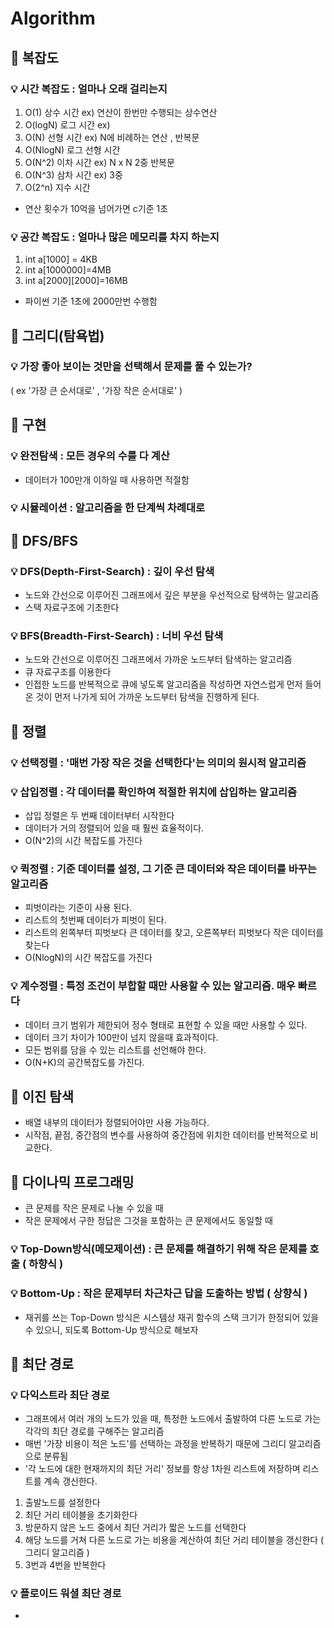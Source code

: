 # Algorithm
## :key: 복잡도

### :bulb: 시간 복잡도 : 얼마나 오래 걸리는지
1. O(1) 상수 시간 ex) 연산이 한번만 수행되는 상수연산
2. O(logN) 로그 시간 ex) 
3. O(N) 선형 시간 ex) N에 비례하는 연산 , 반복문
4. O(NlogN) 로그 선형 시간
5. O(N^2) 이차 시간 ex) N x N 2중 반복문
6. O(N^3) 삼차 시간 ex) 3중
7. O(2^n) 지수 시간

- 연산 횟수가 10억을 넘어가면 c기준 1초
### :bulb: 공간 복잡도 : 얼마나 많은 메모리를 차지 하는지
1. int a[1000] = 4KB
2. int a[1000000]=4MB
3. int a[2000][2000]=16MB

- 파이썬 기준 1초에 2000만번 수행함

## :pushpin: 그리디(탐욕법)

### :bulb: 가장 좋아 보이는 것만을 선택해서 문제를 풀 수 있는가?
( ex '가장 큰 순서대로' , '가장 작은 순서대로' )


## :pushpin: 구현

### :bulb: 완전탐색 : 모든 경우의 수를 다 계산
- 데이터가 100만개 이하일 때 사용하면 적절함
### :bulb: 시뮬레이션 : 알고리즘을 한 단계씩 차례대로


## :pushpin: DFS/BFS

### :bulb: DFS(Depth-First-Search) : 깊이 우선 탐색
- 노드와 간선으로 이루어진 그래프에서 깊은 부분을 우선적으로 탐색하는 알고리즘
- 스택 자료구조에 기초한다

### :bulb: BFS(Breadth-First-Search) : 너비 우선 탐색
- 노드와 간선으로 이루어진 그래프에서 가까운 노드부터 탐색하는 알고리즘
- 큐 자료구조를 이용한다
- 인접한 노드를 반복적으로 큐에 넣도록 알고리즘을 작성하면 자연스럽게 먼저 들어온 것이 먼저 나가게 되어 가까운 노드부터 탐색을 진행하게 된다.


## :pushpin: 정렬

### :bulb: 선택정렬 : '매번 가장 작은 것을 선택한다'는 의미의 원시적 알고리즘
### :bulb: 삽입정렬 : 각 데이터를 확인하여 적절한 위치에 삽입하는 알고리즘
- 삽입 정렬은 두 번째 데이터부터 시작한다
- 데이터가 거의 정렬되어 있을 때 훨씬 효율적이다.
- O(N^2)의 시간 복잡도를 가진다

### :bulb: 퀵정렬 : 기준 데이터를 설정, 그 기준 큰 데이터와 작은 데이터를 바꾸는 알고리즘
- 피벗이라는 기준이 사용 된다.
- 리스트의 첫번째 데이터가 피벗이 된다.
- 리스트의 왼쪽부터 피벗보다 큰 데이터를 찾고, 오른쪽부터 피벗보다 작은 데이터를 찾는다
- O(NlogN)의 시간 복잡도를 가진다

### :bulb: 계수정렬 : 특정 조건이 부합할 때만 사용할 수 있는 알고리즘. 매우 빠르다
- 데이터 크기 범위가 제한되어 정수 형태로 표현할 수 있을 때만 사용할 수 있다.
- 데이터 크기 차이가 100만이 넘지 않을때 효과적이다.
- 모든 범위를 담을 수 있는 리스트를 선언해야 한다.
- O(N+K)의 공간복잡도를 가진다.


## :pushpin: 이진 탐색
- 배열 내부의 데이터가 정렬되어야만 사용 가능하다.
- 시작점, 끝점, 중간점의 변수를 사용하여 중간점에 위치한 데이터를 반복적으로 비교한다.

## :pushpin: 다이나믹 프로그래밍
- 큰 문제를 작은 문제로 나눌 수 있을 때
- 작은 문제에서 구한 정답은 그것을 포함하는 큰 문제에서도 동일할 때
### :bulb: Top-Down방식(메모제이션) : 큰 문제를 해결하기 위해 작은 문제를 호출 ( 하향식 )
### :bulb: Bottom-Up : 작은 문제부터 차근차근 답을 도출하는 방법 ( 상향식 )

- 재귀를 쓰는 Top-Down 방식은 시스템상 재귀 함수의 스택 크기가 한정되어 있을 수 있으니, 되도록 Bottom-Up 방식으로 해보자


## :pushpin: 최단 경로

### :bulb: 다익스트라 최단 경로
- 그래프에서 여러 개의 노드가 있을 때, 특정한 노드에서 출발하여 다른 노드로 가는 각각의 최단 경로를 구해주는 알고리즘
- 매번 '가장 비용이 적은 노드'를 선택하는 과정을 반복하기 때문에 그리디 알고리즘으로 분류됨
- '각 노드에 대한 현재까지의 최단 거리' 정보를 항상 1차원 리스트에 저장하며 리스트를 계속 갱신한다.

1. 출발노드를 설정한다
2. 최단 거리 테이블을 초기화한다
3. 방문하지 않은 노드 중에서 최단 거리가 짧은 노드를 선택한다
4. 해당 노드를 거쳐 다른 노드로 가는 비용을 계산하여 최단 거리 테이블을 갱신한다 ( 그리디 알고리즘 )
5. 3번과 4번을 반복한다

### :bulb: 플로이드 워셜 최단 경로
- 
